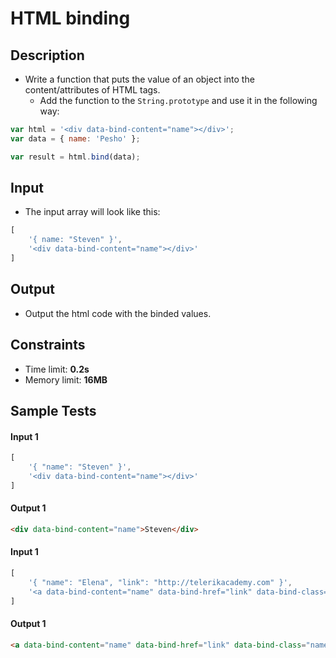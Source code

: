 # HTML binding

## Description

- Write a function that puts the value of an object into the content/attributes of HTML tags.
  - Add the function to the `String.prototype` and use it in the following way:

```js
var html = '<div data-bind-content="name"></div>';
var data = { name: 'Pesho' };

var result = html.bind(data);
```

## Input
- The input array will look like this:

```js
[
	'{ name: "Steven" }',
	'<div data-bind-content="name"></div>'
]
```

## Output
- Output the html code with the binded values.

## Constraints
- Time limit: **0.2s**
- Memory limit: **16MB**

## Sample Tests

#### Input 1 
```js
[
	'{ "name": "Steven" }',
	'<div data-bind-content="name"></div>'
]
```

#### Output 1
```html
<div data-bind-content="name">Steven</div>
```

#### Input 1

```js
[
	'{ "name": "Elena", "link": "http://telerikacademy.com" }',
	'<a data-bind-content="name" data-bind-href="link" data-bind-class="name"></а>'
]
```

#### Output 1

```html
<a data-bind-content="name" data-bind-href="link" data-bind-class="name" href="http://telerikacademy.com" class="Elena">Elena</а>
```